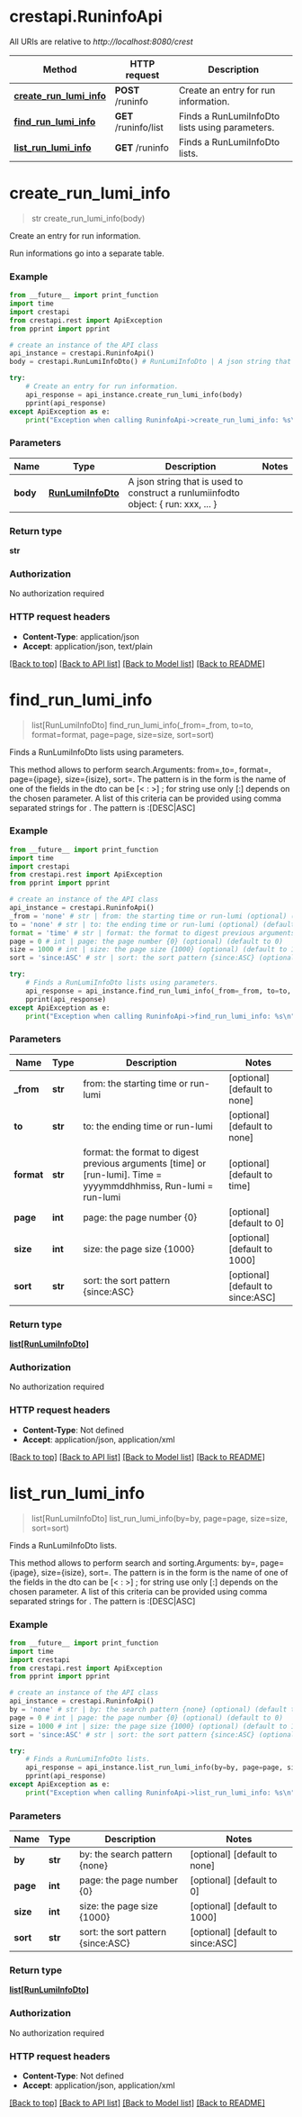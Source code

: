 # crestapi.RuninfoApi

All URIs are relative to *http://localhost:8080/crest*

Method | HTTP request | Description
------------- | ------------- | -------------
[**create_run_lumi_info**](RuninfoApi.md#create_run_lumi_info) | **POST** /runinfo | Create an entry for run information.
[**find_run_lumi_info**](RuninfoApi.md#find_run_lumi_info) | **GET** /runinfo/list | Finds a RunLumiInfoDto lists using parameters.
[**list_run_lumi_info**](RuninfoApi.md#list_run_lumi_info) | **GET** /runinfo | Finds a RunLumiInfoDto lists.


# **create_run_lumi_info**
> str create_run_lumi_info(body)

Create an entry for run information.

Run informations go into a separate table.

### Example
```python
from __future__ import print_function
import time
import crestapi
from crestapi.rest import ApiException
from pprint import pprint

# create an instance of the API class
api_instance = crestapi.RuninfoApi()
body = crestapi.RunLumiInfoDto() # RunLumiInfoDto | A json string that is used to construct a runlumiinfodto object: { run: xxx, ... }

try:
    # Create an entry for run information.
    api_response = api_instance.create_run_lumi_info(body)
    pprint(api_response)
except ApiException as e:
    print("Exception when calling RuninfoApi->create_run_lumi_info: %s\n" % e)
```

### Parameters

Name | Type | Description  | Notes
------------- | ------------- | ------------- | -------------
 **body** | [**RunLumiInfoDto**](RunLumiInfoDto.md)| A json string that is used to construct a runlumiinfodto object: { run: xxx, ... } | 

### Return type

**str**

### Authorization

No authorization required

### HTTP request headers

 - **Content-Type**: application/json
 - **Accept**: application/json, text/plain

[[Back to top]](#) [[Back to API list]](../README.md#documentation-for-api-endpoints) [[Back to Model list]](../README.md#documentation-for-models) [[Back to README]](../README.md)

# **find_run_lumi_info**
> list[RunLumiInfoDto] find_run_lumi_info(_from=_from, to=to, format=format, page=page, size=size, sort=sort)

Finds a RunLumiInfoDto lists using parameters.

This method allows to perform search.Arguments: from=<someformat>,to=<someformat>, format=<describe previous types>, page={ipage}, size={isize}, sort=<sortpattern>. The pattern <pattern> is in the form <param-name><operation><param-value>       <param-name> is the name of one of the fields in the dto       <operation> can be [< : >] ; for string use only [:]        <param-value> depends on the chosen parameter. A list of this criteria can be provided       using comma separated strings for <pattern>.      The pattern <sortpattern> is <field>:[DESC|ASC]

### Example
```python
from __future__ import print_function
import time
import crestapi
from crestapi.rest import ApiException
from pprint import pprint

# create an instance of the API class
api_instance = crestapi.RuninfoApi()
_from = 'none' # str | from: the starting time or run-lumi (optional) (default to none)
to = 'none' # str | to: the ending time or run-lumi (optional) (default to none)
format = 'time' # str | format: the format to digest previous arguments [time] or [run-lumi]. Time = yyyymmddhhmiss, Run-lumi = run-lumi (optional) (default to time)
page = 0 # int | page: the page number {0} (optional) (default to 0)
size = 1000 # int | size: the page size {1000} (optional) (default to 1000)
sort = 'since:ASC' # str | sort: the sort pattern {since:ASC} (optional) (default to since:ASC)

try:
    # Finds a RunLumiInfoDto lists using parameters.
    api_response = api_instance.find_run_lumi_info(_from=_from, to=to, format=format, page=page, size=size, sort=sort)
    pprint(api_response)
except ApiException as e:
    print("Exception when calling RuninfoApi->find_run_lumi_info: %s\n" % e)
```

### Parameters

Name | Type | Description  | Notes
------------- | ------------- | ------------- | -------------
 **_from** | **str**| from: the starting time or run-lumi | [optional] [default to none]
 **to** | **str**| to: the ending time or run-lumi | [optional] [default to none]
 **format** | **str**| format: the format to digest previous arguments [time] or [run-lumi]. Time &#x3D; yyyymmddhhmiss, Run-lumi &#x3D; run-lumi | [optional] [default to time]
 **page** | **int**| page: the page number {0} | [optional] [default to 0]
 **size** | **int**| size: the page size {1000} | [optional] [default to 1000]
 **sort** | **str**| sort: the sort pattern {since:ASC} | [optional] [default to since:ASC]

### Return type

[**list[RunLumiInfoDto]**](RunLumiInfoDto.md)

### Authorization

No authorization required

### HTTP request headers

 - **Content-Type**: Not defined
 - **Accept**: application/json, application/xml

[[Back to top]](#) [[Back to API list]](../README.md#documentation-for-api-endpoints) [[Back to Model list]](../README.md#documentation-for-models) [[Back to README]](../README.md)

# **list_run_lumi_info**
> list[RunLumiInfoDto] list_run_lumi_info(by=by, page=page, size=size, sort=sort)

Finds a RunLumiInfoDto lists.

This method allows to perform search and sorting.Arguments: by=<pattern>, page={ipage}, size={isize}, sort=<sortpattern>. The pattern <pattern> is in the form <param-name><operation><param-value>       <param-name> is the name of one of the fields in the dto       <operation> can be [< : >] ; for string use only [:]        <param-value> depends on the chosen parameter. A list of this criteria can be provided       using comma separated strings for <pattern>.      The pattern <sortpattern> is <field>:[DESC|ASC]

### Example
```python
from __future__ import print_function
import time
import crestapi
from crestapi.rest import ApiException
from pprint import pprint

# create an instance of the API class
api_instance = crestapi.RuninfoApi()
by = 'none' # str | by: the search pattern {none} (optional) (default to none)
page = 0 # int | page: the page number {0} (optional) (default to 0)
size = 1000 # int | size: the page size {1000} (optional) (default to 1000)
sort = 'since:ASC' # str | sort: the sort pattern {since:ASC} (optional) (default to since:ASC)

try:
    # Finds a RunLumiInfoDto lists.
    api_response = api_instance.list_run_lumi_info(by=by, page=page, size=size, sort=sort)
    pprint(api_response)
except ApiException as e:
    print("Exception when calling RuninfoApi->list_run_lumi_info: %s\n" % e)
```

### Parameters

Name | Type | Description  | Notes
------------- | ------------- | ------------- | -------------
 **by** | **str**| by: the search pattern {none} | [optional] [default to none]
 **page** | **int**| page: the page number {0} | [optional] [default to 0]
 **size** | **int**| size: the page size {1000} | [optional] [default to 1000]
 **sort** | **str**| sort: the sort pattern {since:ASC} | [optional] [default to since:ASC]

### Return type

[**list[RunLumiInfoDto]**](RunLumiInfoDto.md)

### Authorization

No authorization required

### HTTP request headers

 - **Content-Type**: Not defined
 - **Accept**: application/json, application/xml

[[Back to top]](#) [[Back to API list]](../README.md#documentation-for-api-endpoints) [[Back to Model list]](../README.md#documentation-for-models) [[Back to README]](../README.md)

